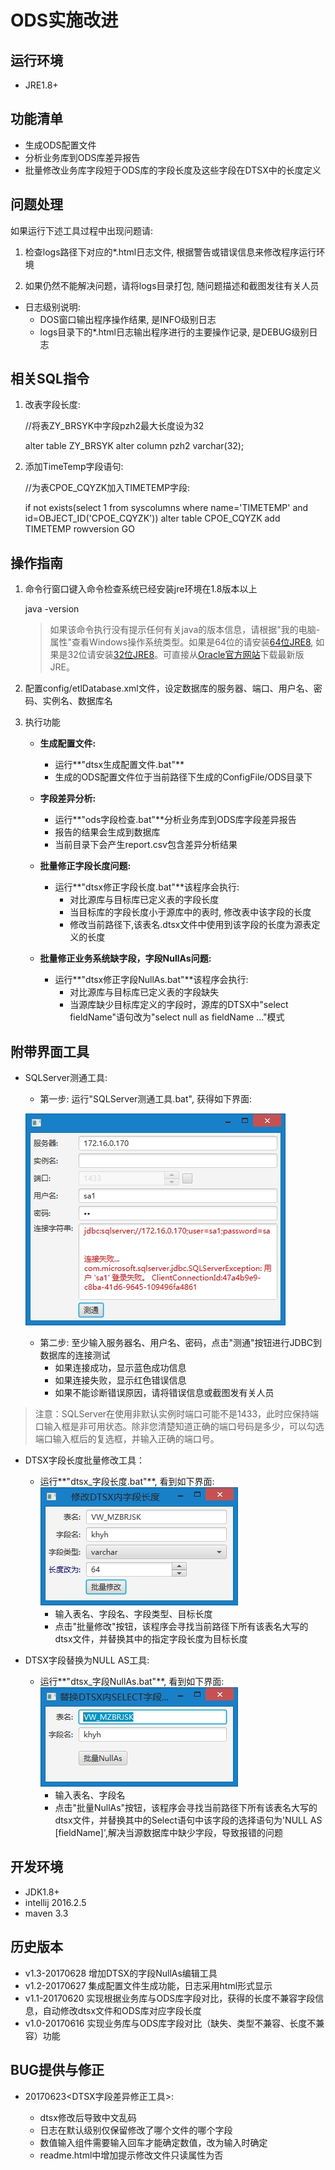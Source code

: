 # ODS实施改进

## 运行环境

- JRE1.8+

## 功能清单

- 生成ODS配置文件
- 分析业务库到ODS库差异报告
- 批量修改业务库字段短于ODS库的字段长度及这些字段在DTSX中的长度定义

## 问题处理

如果运行下述工具过程中出现问题请:

1. 检查logs路径下对应的*.html日志文件, 根据警告或错误信息来修改程序运行环境

2. 如果仍然不能解决问题，请将logs目录打包, 随问题描述和截图发往有关人员

- 日志级别说明:
	- DOS窗口输出程序操作结果, 是INFO级别日志
	- logs目录下的*.html日志输出程序进行的主要操作记录, 是DEBUG级别日志

## 相关SQL指令

1. 改表字段长度:

    //将表ZY_BRSYK中字段pzh2最大长度设为32

    alter table ZY_BRSYK alter column pzh2 varchar(32);

2. 添加TimeTemp字段语句:

    //为表CPOE_CQYZK加入TIMETEMP字段:

    if not exists(select 1 from syscolumns where name='TIMETEMP' and id=OBJECT\_ID('CPOE\_CQYZK'))
     alter table CPOE_CQYZK add TIMETEMP rowversion
    GO

## 操作指南

1. 命令行窗口键入命令检查系统已经安装jre环境在1.8版本以上

    java -version
	> 如果该命令执行没有提示任何有关java的版本信息，请根据"我的电脑-属性"查看Windows操作系统类型。如果是64位的请安装[64位JRE8](http://103.38.233.24:8080/tools/jre-8u131-windows-x64.exe "jre-8u131-windows-x64.exe"), 如果是32位请安装[32位JRE8](http://103.38.233.24:8080/tools/jre-8u131-windows-i586.exe "jre-8u131-windows-i586.exe")。可直接从[Oracle官方网站](http://java.oracle.com)下载最新版JRE。

2. 配置config/etlDatabase.xml文件，设定数据库的服务器、端口、用户名、密码、实例名、数据库名

3. 执行功能

    - **生成配置文件:**

        - 运行**"dtsx生成配置文件.bat"**
        - 生成的ODS配置文件位于当前路径下生成的ConfigFile/ODS目录下

    - **字段差异分析:**

	    - 运行**"ods字段检查.bat"**分析业务库到ODS库字段差异报告
	    - 报告的结果会生成到数据库
	    - 当前目录下会产生report.csv包含差异分析结果

    - **批量修正字段长度问题:**

        - 运行**"dtsx修正字段长度.bat"**该程序会执行:
            - 对比源库与目标库已定义表的字段长度
            - 当目标库的字段长度小于源库中的表时, 修改表中该字段的长度
            - 修改当前路径下,该表名.dtsx文件中使用到该字段的长度为源表定义的长度
    -  **批量修正业务系统缺字段，字段NullAs问题:**
    		
		- 运行**"dtsx修正字段NullAs.bat"**该程序会执行:
            - 对比源库与目标库已定义表的字段缺失
            - 当源库缺少目标库定义的字段时，源库的DTSX中"select fieldName"语句改为"select null as fieldName ..."模式

## 附带界面工具

- SQLServer测通工具:

	- 第一步: 运行"SQLServer测通工具.bat", 获得如下界面:
	
	![](screenshot/checkConnect.jpg)
	- 第二步: 至少输入服务器名、用户名、密码，点击"测通"按钮进行JDBC到数据库的连接测试
		- 如果连接成功，显示蓝色成功信息
		- 如果连接失败，显示红色错误信息
		- 如果不能诊断错误原因，请将错误信息或截图发有关人员
>注意：SQLServer在使用非默认实例时端口可能不是1433，此时应保持端口输入框是非可用状态。除非您清楚知道正确的端口号码是多少，可以勾选端口输入框后的复选框，并输入正确的端口号。

- DTSX字段长度批量修改工具：

    - 运行**"dtsx_字段长度.bat"**, 看到如下界面:<br>
        ![](screenshot/refactorDTSX-ui.jpg)
        - 输入表名、字段名、字段类型、目标长度
        - 点击"批量修改"按钮，该程序会寻找当前路径下所有该表名大写的dtsx文件，并替换其中的指定字段长度为目标长度

- DTSX字段替换为NULL AS工具:

    - 运行**"dtsx_字段NullAs.bat"**, 看到如下界面:<br>
        ![](screenshot/dtsxFieldNullAs.jpg)
        - 输入表名、字段名
        - 点击"批量NullAs"按钮，该程序会寻找当前路径下所有该表名大写的dtsx文件，并替换其中的Select语句中该字段的选择语句为'NULL AS [fieldName]',解决当源数据库中缺少字段，导致报错的问题

## 开发环境

- JDK1.8+
- intellij 2016.2.5
- maven 3.3

## 历史版本

- v1.3-20170628 增加DTSX的字段NullAs编辑工具
- v1.2-20170627 集成配置文件生成功能，日志采用html形式显示
- v1.1-20170620 实现根据业务库与ODS库字段对比，获得的长度不兼容字段信息，自动修改dtsx文件和ODS库对应字段长度
- v1.0-20170616 实现业务库与ODS库字段对比（缺失、类型不兼容、长度不兼容）功能

## BUG提供与修正

- 20170623<DTSX字段差异修正工具>:

	- dtsx修改后导致中文乱码
	- 日志在默认级别仅保留修改了哪个文件的哪个字段
	- 数值输入组件需要输入回车才能确定数值，改为输入时确定
	- readme.html中增加提示修改文件只读属性为否
 